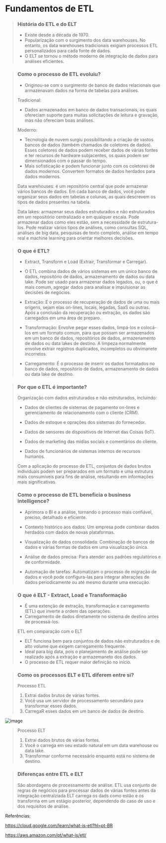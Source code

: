 # Fundamentos de ETL

> ### História do ETL e do ELT
> - Existe desde a década de 1970.
> - Popularização com o surgimento dos data warehouses. No entanto, os data warehouses tradicionais exigiam processos ETL personalizados para cada fonte de dados.
> - O ELT se tornou o método moderno de integração de dados para análises eficientes.

> ### Como o processo de ETL evoluiu?
> - Originou-se com o surgimento de banco de dados relacionais que armazenavam dados na forma de tabelas para análises.
> 
> Tradicional:
> - Dados armazenados em banco de dados transacionais, os quais ofereciam suporte para muitas solicitações de leitura e gravação, mas não ofereciam boas análises.
>   
> Moderno:
> - Tecnologia de nuvem surgiu possibilitando a criação de vastos bancos de dados (também chamados de coletores de dados). Esses coletores de dados podem receber dados de várias fontes e ter recursos de hardware subjacentes, os quais podem ser dimensionados com o passar do tempo.
> - Mais sofisticação e podem funcionar junto com os coletores de dados modernos. Convertem formatos de dados herdados para dados modernos.
>
> Data warehouses: é um repositório central que pode armazenar vários bancos de dados. Em cada banco de dados, você pode organizar seus dados em tabelas e colunas, as quais descrevem os tipos de dados presentes na tabela.
> 
> Data lakes: armazenar seus dados estruturados e não estruturados em um repositório centralizado e em qualquer escala. Pode armazenar dados como eles estão, sem a necessidade de estrutura-los. Pode realizar vários tipos de análises, como consultas SQL, análises de big data, pesquisas de texto completo, análise em tempo real e machine learning para orientar melhores decisões.

> ### O que é ETL?
> - Extract, Transform e Load (Extrair, Transformar e Carregar).
>
> - O ETL combina dados de vários sistemas em um único banco de dados, repositório de dados, armazenamento de dados ou data lake. Pode ser usado para armazenar dados legados, ou, o que é mais comum, agregar dados para analisar e impulsionar as decisões de negócios.
>
> - Extração: É o processo de recuperação de dados de uma ou mais origens, sejam elas on-lines, locais, legadas, SaaS ou outras. Após a conclusão da recuperação ou extração, os dados são carregados em uma área de preparo.
> - Transformação: Envolve pegar esses dados, limpá-los e colocá-los em um formato comum, para que possam ser armazenados em um banco de dados, repositórios de dados, armazenamento de dados ou data lakes de destino. A limpeza normalmente envolve extrair registros duplicados, incompletos ou obvimanete incorretos.
> - Carregamento: É o processo de inserir os dados formatados no banco de dados, repositório de dados, armazenamento de dados ou data lake de destino.


> ### Por que o ETL é importante?
> 
> Organização com dados estruturados e não estruturados, incluindo:
> - Dados de clientes de sistemas de pagamento on-lines e gerenciamento de relacionamento com o cliente (CRM).
>   
> - Dados de estoque e oprações dos sistemas do fornecedor.
>   
> - Dados de sensores de dispositivos de Internet das Coisas (IoT).
>   
> - Dados de marketing das mídias sociais e comentários do cliente.
>   
> - Dados de funcionários de sistemas internos de recursos humanos.
>
> Com a aplicação do processo de ETL, conjuntos de dados brutos individuais podem ser preparados em um formato e uma estrutura mais consumíveis para fins de análise, resultando em informações mais significativas.


> ### Como o processo de ETL beneficia o business intelligence?
> - Aprimora o BI e a análise, tornando o processo mais confiável, preciso, detalhado e eficiente.
>   
> - Contexto histórico aos dados: Um empresa pode combinar dados herdados com dados de novas plataformas.
> - Visualização de dados consolidada: Combinação de bancos de dados e várias formas de dados em uma visualização única.
> - Análise de dados precisa: Para atender aos padrões regulatórios e de conformidade.
> - Automação de tarefas: Automatizam o processo de migração de dados e você pode configura-las para integrar alterações de dados periodicamente ou até mesmo durante uma execução.


> ### O que é ELT - Extract, Load e Transformação
> - É uma extenção de extração, transformação e carregamento (ETL) que inverte a ordem das operações.
> - Carregamento de dados diretamente no sistema de destino antes de processá-los.
>
> ETL em comparação com o ELT
> - ELT funciona bem para conjuntos de dados não estruturados e de alto volume que exigem carregamento frequente.
> - Ideal para big data, pois o planejamento de análise pode ser realizado após a extração e armazemaneto dos dados.
> - O processo de ETL requer maior definição no início.


> ### Como os processos ELT e ETL diferem entre si?
> Processo ETL
>   1. Extrai dados brutos de várias fontes.
>   2. Você usa um servidor de processamento secundário para transformar esses dados.
>   3. CarregaR esses dados em um banco de dados de destino.

![image](https://github.com/user-attachments/assets/3998b2a8-d9a2-4484-b5af-db51e74d654e)

> Processo ELT
> 1. Extrai dados brutos de várias fontes.
> 2. Você o carrega em seu estado natural em um data warehouse ou data lake.
> 3. Transformar conforme necessário enquanto está no sistema de destino.

> ### Diferenças entre ETL e ELT
> São abordagens de processamento de análise.
> ETL usa conjunto de regras de negócios para processar dados de várias fontes antes da integração centralziada
> ELT carrega os dads como estão e os transforma em um estágio posterior, dependendo do caso de uso e dos requisitos de análise.










Referências:

https://cloud.google.com/learn/what-is-etl?hl=pt-BR

https://aws.amazon.com/pt/what-is/etl/
